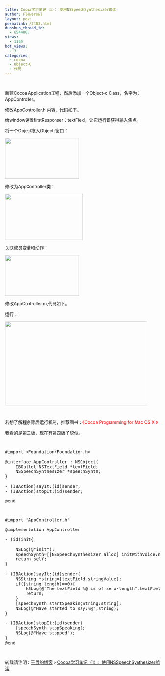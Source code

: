 ```yaml
---
title: Cocoa学习笔记（1）： 使用NSSpeechSynthesizer朗读
author: Flowerowl
layout: post
permalink: /2403.html
duoshuo_thread_id:
  - 6544881
views:
  - 1165
bot_views:
  - 3
categories:
  - Cocoa
  - Object-C
  - 代码
---
```

&nbsp;

新建Cocoa Application工程，然后添加一个Object-c Class，名字为：AppController。

修改AppController.h 内容，代码如下。

给window设置firstResponser：textField，让它运行即获得输入焦点。

将一个Object拖入Objects窗口：

[<img class="alignnone size-full wp-image-2404" title="Cocoa 1" src="http://lazynight.me/wp-content/uploads/2012/08/Cocoa-1.jpg" alt="" width="240" height="134" />][1]

修改为AppController类：

[<img class="alignnone size-full wp-image-2405" title="Cocoa2" src="http://lazynight.me/wp-content/uploads/2012/08/Cocoa2.jpg" alt="" width="254" height="151" />][2]

关联成员变量和动作：

[<img class="alignnone size-full wp-image-2404" title="Cocoa 1" src="http://lazynight.me/wp-content/uploads/2012/08/Cocoa-1.jpg" alt="" width="240" height="134" />][1]

修改AppController.m,代码如下。

运行：

[<img class="alignnone size-full wp-image-2407" title="Cocoa4" src="http://lazynight.me/wp-content/uploads/2012/08/Cocoa4.jpg" alt="" width="463" height="273" />][3]

&nbsp;

若想了解程序背后运行机制，推荐图书：<span style="color: #ff0000;">《Cocoa Programming for Mac OS X 》</span>

我看的是第三版，现在有第四版了貌似。

&nbsp;

<pre class="lang:default decode:true" title="AppController.h">#import &lt;Foundation/Foundation.h&gt;

@interface AppController : NSObject{
    IBOutlet NSTextField *textField;
    NSSpeechSynthesizer *speechSynth;
}

- (IBAction)sayIt:(id)sender;
- (IBAction)stopIt:(id)sender;

@end</pre>

&nbsp;

<pre class="lang:default decode:true" title="AppController.m">#import "AppController.h"

@implementation AppController

- (id)init{

    NSLog(@"init");
    speechSynth=[[NSSpeechSynthesizer alloc] initWithVoice:nil];
    return self;
}

- (IBAction)sayIt:(id)sender{
    NSString *string=[textField stringValue];
    if([string length]==0){
        NSLog(@"The textField %@ is of zero-length",textField);
        return;
    }
    [speechSynth startSpeakingString:string];
    NSLog(@"Have started to say:%@",string);
}

- (IBAction)stopIt:(id)sender{
    [speechSynth stopSpeaking];
    NSLog(@"Have stopped");
}
@end</pre>

&nbsp;

转载请注明：[于哲的博客][4] &raquo; [Cocoa学习笔记（1）： 使用NSSpeechSynthesizer朗读][5]

 [1]: http://lazynight.me/wp-content/uploads/2012/08/Cocoa-1.jpg
 [2]: http://lazynight.me/wp-content/uploads/2012/08/Cocoa2.jpg
 [3]: http://lazynight.me/wp-content/uploads/2012/08/Cocoa4.jpg
 [4]: http://lazynight.me
 [5]: http://lazynight.me/2403.html